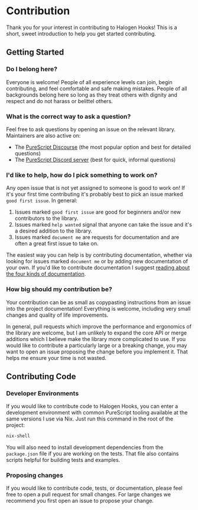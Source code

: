 # Contribution

Thank you for your interest in contributing to Halogen Hooks! This is a short, sweet introduction to help you get started contributing.

## Getting Started

### Do I belong here?

Everyone is welcome! People of all experience levels can join, begin contributing, and feel comfortable and safe making mistakes. People of all backgrounds belong here so long as they treat others with dignity and respect and do not harass or belittel others.

### What is the correct way to ask a question?

Feel free to ask questions by opening an issue on the relevant library. Maintainers are also active on:

- The [PureScript Discourse](https://discourse.purescript.org) (the most popular option and best for detailed questions)
- The [PureScript Discord server](https://purescript.org/chat) (best for quick, informal questions)

### I'd like to help, how do I pick something to work on?

Any open issue that is not yet assigned to someone is good to work on! If it's your first time contributing it's probably best to pick an issue marked `good first issue`. In general:

1. Issues marked `good first issue` are good for beginners and/or new contributors to the library.
2. Issues marked `help wanted` signal that anyone can take the issue and it's a desired addition to the library.
3. Issues marked `document me` are requests for documentation and are often a great first issue to take on.

The easiest way you can help is by contributing documentation, whether via looking for issues marked `document me` or by adding new documentation of your own. If you'd like to contribute documentation I suggest [reading about the four kinds of documentation](https://documentation.divio.com).

### How big should my contribution be?

Your contribution can be as small as copypasting instructions from an issue into the project documentation! Everything is welcome, including very small changes and quality of life improvements.

In general, pull requests which improve the performance and ergonomics of the library are welcome, but I am unlikely to expand the core API or merge additions which I believe make the library more complicated to use. If you would like to contribute a particularly large or a breaking change, you may want to open an issue proposing the change before you implement it. That helps me ensure your time is not wasted.

## Contributing Code

### Developer Environments

If you would like to contribute code to Halogen Hooks, you can enter a development environment with common PureScript tooling available at the same versions I use via Nix. Just run this command in the root of the project:

```sh
nix-shell
```

You will also need to install development dependencies from the `package.json` file if you are working on the tests. That file also contains scripts helpful for building tests and examples.

### Proposing changes

If you would like to contribute code, tests, or documentation, please feel free to open a pull request for small changes. For large changes we recommend you first open an issue to propose your change.
